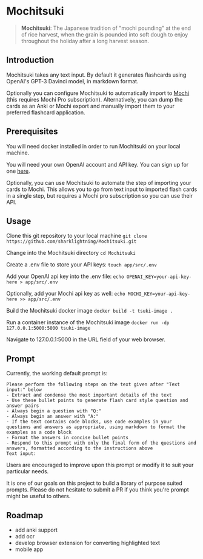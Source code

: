 # Mochitsuki
> **Mochitsuki**: The Japanese tradition of "mochi pounding" at the end of rice harvest, when the grain is pounded into soft dough to enjoy throughout the holiday after a long harvest season.

## Introduction

Mochitsuki takes any text input. By default it generates flashcards using OpenAI's GPT-3 Davinci model, in markdown format. 

Optionally you can configure Mochitsuki to automatically import to [Mochi](https://mochi.cards/) (this requires Mochi Pro subscription). Alternatively, you can dump the cards as an Anki or Mochi export and manually import them to your preferred flashcard application. 

## Prerequisites
You will need docker installed in order to run Mochitsuki on your local machine. 

You will need your own OpenAI account and API key. You can sign up for one [here](https://openai.com/product).

Optionally, you can use Mochitsuki to automate the step of importing your cards to Mochi. This allows you to go from text input to imported flash cards in a single step, but requires a Mochi pro subscription so you can use their API.   

## Usage
Clone this git repository to your local machine
```git clone https://github.com/sharklightning/Mochitsuki.git```

Change into the Mochitsuki directory
```cd Mochitsuki```

Create a .env file to store your API keys:
```touch app/src/.env```

Add your OpenAI api key into the .env file:
```echo OPENAI_KEY=your-api-key-here > app/src/.env```

Optionally, add your Mochi api key as well:
```echo MOCHI_KEY=your-api-key-here >> app/src/.env```

Build the Mochitsuki docker image
```docker build -t tsuki-image .```

Run a container instance of the Mochitsuki image
```docker run -dp 127.0.0.1:5000:5000 tsuki-image```

Navigate to 127.0.0.1:5000 in the URL field of your web browser. 

## Prompt

Currently, the working default prompt is:
```
Please perform the following steps on the text given after "Text input:" below 
- Extract and condense the most important details of the text
- Use these bullet points to generate flash card style question and answer pairs
- Always begin a question with "Q:"
- Always begin an answer with "A:"
- If the text contains code blocks, use code examples in your  questions and answers as appropriate, using markdown to format the examples as a code block
- Format the answers in concise bullet points
- Respond to this prompt with only the final form of the questions and answers, formatted according to the instructions above
Text input: 
```
Users are encouraged to improve upon this prompt or modify it to suit your particular needs. 

It is one of our goals on this project to build a library of purpose suited prompts. Please do not hesitate to submit a PR if you think you're prompt might be useful to others. 

## Roadmap
- add anki support
- add ocr 
- develop browser extension for converting highlighted text
- mobile app
